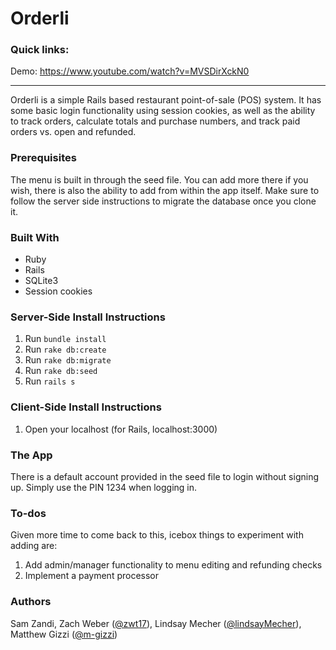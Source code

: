 # Orderli

### Quick links:

Demo: https://www.youtube.com/watch?v=MVSDirXckN0

__________________________________________

Orderli is a simple Rails based restaurant point-of-sale (POS) system.  It has some basic login functionality using session cookies, as well as the ability to track orders, calculate totals and purchase numbers, and track paid orders vs. open and refunded.

### Prerequisites

The menu is built in through the seed file. You can add more there if you wish, there is also the ability to add from within the app itself. Make sure to follow the server side instructions to migrate the database once you clone it.

### Built With
* Ruby
* Rails
* SQLite3
* Session cookies

### Server-Side Install Instructions
1. Run ```bundle install```
2. Run ```rake db:create```
3. Run ```rake db:migrate```
4. Run ```rake db:seed```
5. Run ```rails s```
### Client-Side Install Instructions
1. Open your localhost (for Rails, localhost:3000)

### The App

There is a default account provided in the seed file to login without signing up.  Simply use the PIN 1234 when logging in.

### To-dos

Given more time to come back to this, icebox things to experiment with adding are:

1. Add admin/manager functionality to menu editing and refunding checks
2. Implement a payment processor

### Authors

Sam Zandi, Zach Weber ([@zwt17](https://github.com/zwt17)), Lindsay Mecher ([@lindsayMecher](https://github.com/lindsayMecher)), Matthew Gizzi ([@m-gizzi](https://github.com/m-gizzi))
